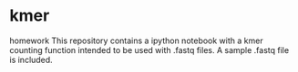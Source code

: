 # kmer
 homework
This repository contains a ipython notebook with a kmer counting function intended to be used with .fastq files. A sample .fastq file is included.
